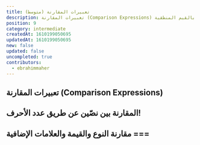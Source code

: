```yaml
---
title: تعبيرات المقارنة (متوسط)
description: تعبيرات المقارنة (Comparison Expressions) هي نوع من التعبييرات مختص بالقيم المنطقية (true, false)
position: 9
category: intermediate
createdAt: 1610199050695
updatedAt: 1610199050695
new: false
updated: false
uncompleted: true
contributors:
  - ebrahimmaher
---
```


## تعبيرات المقارنة (Comparison Expressions)


## المقارنة بين نصّين عن طريق عدد اﻷحرف!

## مقارنة النوع والقيمة والعلامات اﻹضافية ===
